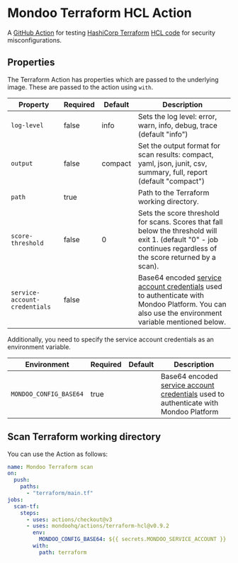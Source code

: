 # Mondoo Terraform HCL Action

A [GitHub Action](https://github.com/features/actions) for testing [HashiCorp Terraform](https://terraform.io) [HCL code](https://www.terraform.io/language/syntax/configuration) for security misconfigurations.

## Properties

The Terraform Action has properties which are passed to the underlying image. These are passed to the action using `with`.

| Property                      | Required | Default | Description                                                                                                                                                                                                                      |
| ----------------------------- | -------- | ------- | -------------------------------------------------------------------------------------------------------------------------------------------------------------------------------------------------------------------------------- |
| `log-level`                   | false    | info    | Sets the log level: error, warn, info, debug, trace (default "info")                                                                                                                                                             |
| `output`                      | false    | compact | Set the output format for scan results: compact, yaml, json, junit, csv, summary, full, report (default "compact")                                                                                                               |
| `path`                        | true     |         | Path to the Terraform working directory.                                                                                                                                                                                         |
| `score-threshold`             | false    | 0       | Sets the score threshold for scans. Scores that fall below the threshold will exit 1. (default "0" - job continues regardless of the score returned by a scan).                                                                  |
| `service-account-credentials` | false    |         | Base64 encoded [service account credentials](https://mondoo.com/docs/platform/service_accounts/#creating-service-accounts) used to authenticate with Mondoo Platform. You can also use the environment variable mentioned below. |

Additionally, you need to specify the service account credentials as an environment variable.

| Environment            | Required | Default | Description                                                                                                                                                          |
| ---------------------- | -------- | ------- | -------------------------------------------------------------------------------------------------------------------------------------------------------------------- |
| `MONDOO_CONFIG_BASE64` | true     |         | Base64 encoded [service account credentials](https://mondoo.com/docs/platform/service_accounts/#creating-service-accounts) used to authenticate with Mondoo Platform |

## Scan Terraform working directory

You can use the Action as follows:

```yaml
name: Mondoo Terraform scan
on:
  push:
    paths:
      - "terraform/main.tf"
jobs:
  scan-tf:
    steps:
      - uses: actions/checkout@v3
      - uses: mondoohq/actions/terraform-hcl@v0.9.2
        env:
          MONDOO_CONFIG_BASE64: ${{ secrets.MONDOO_SERVICE_ACCOUNT }}
        with:
          path: terraform
```
